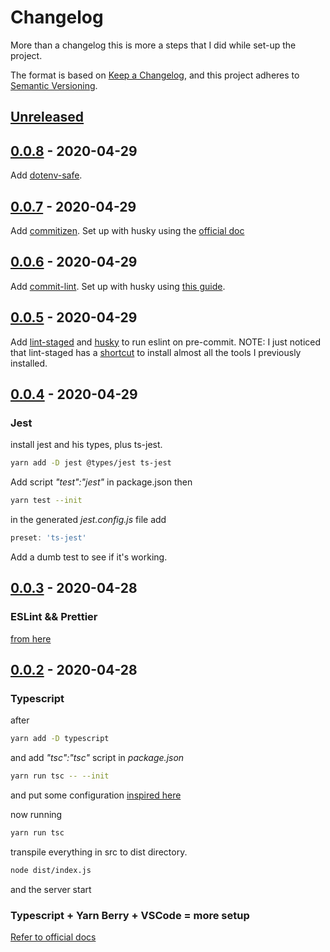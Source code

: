 # Changelog
More than a changelog this is more a steps that I did while set-up the project.

The format is based on [Keep a Changelog](https://keepachangelog.com/en/1.0.0/),
and this project adheres to [Semantic Versioning](https://semver.org/spec/v2.0.0.html).

## [Unreleased]

## [0.0.8] - 2020-04-29
Add [dotenv-safe](https://www.npmjs.com/package/dotenv-safe).

## [0.0.7] - 2020-04-29
Add [commitizen](https://github.com/commitizen/cz-cli).
Set up with husky using the [official doc](https://github.com/commitizen/cz-cli#husky)

## [0.0.6] - 2020-04-29
Add [commit-lint](https://github.com/conventional-changelog/commitlint#config).
Set up with husky using [this guide](https://dev.to/omarfesal/how-to-validate-commit-message-convention-using-commitlint-and-husky-aaa).

## [0.0.5] - 2020-04-29
Add [lint-staged](https://www.npmjs.com/package/lint-staged) and [husky](https://www.npmjs.com/package/husky) to run eslint on pre-commit.
NOTE: I just noticed that lint-staged has a [shortcut](https://www.npmjs.com/package/lint-staged#installation-and-setup) to install almost all the tools I previously installed.

## [0.0.4] - 2020-04-29
### Jest
install jest and his types, plus ts-jest.
```sh
yarn add -D jest @types/jest ts-jest
```
Add script _"test":"jest"_ in package.json then
```sh
yarn test --init
```
in the generated _jest.config.js_ file add 
```js
preset: 'ts-jest'
```
Add a dumb test to see if it's working.

## [0.0.3] - 2020-04-28
### ESLint && Prettier
[from here](https://dev.to/robertcoopercode/using-eslint-and-prettier-in-a-typescript-project-53jb)


## [0.0.2] - 2020-04-28
### Typescript
after
```sh
yarn add -D typescript
```
and add _"tsc":"tsc"_ script in _package.json_

```sh
yarn run tsc -- --init
```
and put some configuration [inspired here](https://developer.okta.com/blog/2018/11/15/node-express-typescript)

now running 
```sh
yarn run tsc
```
transpile everything in src to dist directory.
```sh
node dist/index.js
```
and the server start

### Typescript + Yarn Berry + VSCode = more setup
[Refer to official docs](https://yarnpkg.com/advanced/editor-sdks#vscode)


[Unreleased]: https://github.com/pierluigi-giancola/node-admin/compare/v0.0.8...HEAD
[0.0.8]: https://github.com/pierluigi-giancola/node-admin/compare/v0.0.7...v0.0.8
[0.0.7]: https://github.com/pierluigi-giancola/node-admin/compare/v0.0.6...v0.0.7
[0.0.6]: https://github.com/pierluigi-giancola/node-admin/compare/v0.0.5...v0.0.6
[0.0.5]: https://github.com/pierluigi-giancola/node-admin/compare/v0.0.4...v0.0.5
[0.0.4]: https://github.com/pierluigi-giancola/node-admin/compare/v0.0.3...v0.0.4
[0.0.3]: https://github.com/pierluigi-giancola/node-admin/compare/v0.0.2...v0.0.3
[0.0.2]: https://github.com/pierluigi-giancola/node-admin/releases/tag/v0.0.2